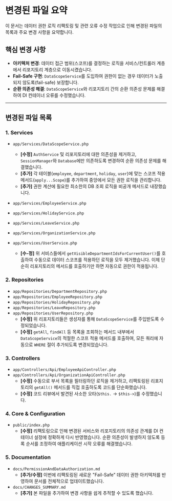 # 변경된 파일 요약

이 문서는 데이터 권한 로직 리팩토링 및 관련 오류 수정 작업으로 인해 변경된 파일의 목록과 주요 변경 사항을 요약합니다.

## 핵심 변경 사항

- **아키텍처 변경**: 데이터 접근 범위(스코프)를 결정하는 로직을 서비스/컨트롤러 계층에서 리포지토리 계층으로 이동시켰습니다.
- **Fail-Safe 구현**: `DataScopeService`를 도입하여 권한이 없는 경우 데이터가 노출되지 않도록(fail-safe) 보장합니다.
- **순환 의존성 해결**: `DataScopeService`와 리포지토리 간의 순환 의존성 문제를 해결하여 DI 컨테이너 오류를 수정했습니다.

---

## 변경된 파일 목록

### 1. Services

-   `app/Services/DataScopeService.php`
    -   **[수정]** `AuthService` 및 리포지토리에 대한 의존성을 제거하고, `SessionManager`와 `Database`에만 의존하도록 변경하여 순환 의존성 문제를 해결했습니다.
    -   **[추가]** 각 테이블(`employee`, `department`, `holiday`, `user`)에 맞는 스코프 적용 메서드(`apply...Scope`)를 추가하여 중앙에서 모든 권한 로직을 관리합니다.
    -   **[추가]** 권한 계산에 필요한 최소한의 DB 조회 로직을 비공개 메서드로 내장했습니다.

-   `app/Services/EmployeeService.php`
-   `app/Services/HolidayService.php`
-   `app/Services/LeaveService.php`
-   `app/Services/OrganizationService.php`
-   `app/Services/UserService.php`
    -   **[수-정]** 위 서비스들에서 `getVisibleDepartmentIdsForCurrentUser()`를 호출하여 수동으로 데이터 스코프를 적용하던 로직을 모두 제거했습니다. 이제 단순히 리포지토리의 메서드를 호출하기만 하면 자동으로 권한이 적용됩니다.

### 2. Repositories

-   `app/Repositories/DepartmentRepository.php`
-   `app/Repositories/EmployeeRepository.php`
-   `app/Repositories/HolidayRepository.php`
-   `app/Repositories/LeaveRepository.php`
-   `app/Repositories/UserRepository.php`
    -   **[수정]** 위 리포지토리들은 생성자를 통해 `DataScopeService`를 주입받도록 수정되었습니다.
    -   **[수정]** `getAll`, `findAll` 등 목록을 조회하는 메서드 내부에서 `DataScopeService`의 적절한 스코프 적용 메서드를 호출하여, 모든 쿼리에 자동으로 `WHERE` 절이 추가되도록 변경되었습니다.

### 3. Controllers

-   `app/Controllers/Api/EmployeeApiController.php`
-   `app/Controllers/Api/OrganizationApiController.php`
    -   **[수정]** 수동으로 부서 목록을 필터링하던 로직을 제거하고, 리팩토링된 리포지토리의 `getAll()` 메서드를 직접 호출하도록 코드를 단순화했습니다.
    -   **[수정]** 코드 리뷰에서 발견된 사소한 오타(`$this.` -> `$this->`)를 수정했습니다.

### 4. Core & Configuration

-   `public/index.php`
    -   **[수정]** 리팩토링으로 인해 변경된 서비스와 리포지토리의 의존성 관계를 DI 컨테이너 설정에 정확하게 다시 반영했습니다. 순환 의존성이 발생하지 않도록 등록 순서를 조정하여 애플리케이션 시작 오류를 해결했습니다.

### 5. Documentation

-   `docs/PermissionAndDataAuthorization.md`
    -   **[추가/수정]** 이번에 리팩토링된 새로운 "Fail-Safe" 데이터 권한 아키텍처를 반영하여 문서를 전체적으로 업데이트했습니다.
-   `docs/CHANGES_SUMMARY.md`
    -   **[추가]** 본 파일을 추가하여 변경 사항을 쉽게 추적할 수 있도록 했습니다.
